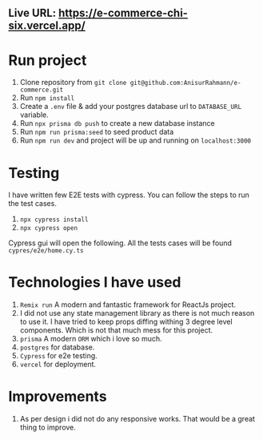 ## Live URL: https://e-commerce-chi-six.vercel.app/

# Run project

1. Clone repository from `git clone git@github.com:AnisurRahmann/e-commerce.git`
2. Run `npm install`
3. Create a `.env` file & add your postgres database url to `DATABASE_URL` variable.
4. Run `npx prisma db push` to create a new database instance
5. Run `npm run prisma:seed` to seed product data
6. Run `npm run dev` and project will be up and running on `localhost:3000`

# Testing

I have written few E2E tests with cypress. You can follow the steps to run the test cases.

1. `npx cypress install`
2. `npx cypress open`

Cypress gui will open the following. All the tests cases will be found `cypres/e2e/home.cy.ts`

# Technologies I have used

1. `Remix run` A modern and fantastic framework for ReactJs project.
2. I did not use any state management library as there is not much reason to use it. I have tried to keep props diffing withing 3 degree level components. Which is not that much mess for this project.
3. `prisma` A modern `ORM` which i love so much.
4. `postgres` for database.
5. `Cypress` for e2e testing.
6. `vercel` for deployment.

# Improvements

1. As per design i did not do any responsive works. That would be a great thing to improve.
